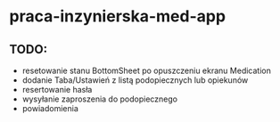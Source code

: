 # praca-inzynierska-med-app

## TODO:

- resetowanie stanu BottomSheet po opuszczeniu ekranu Medication
- dodanie Taba/Ustawień z listą podopiecznych lub opiekunów
- resertowanie hasła
- wysyłanie zaproszenia do podopiecznego
- powiadomienia
